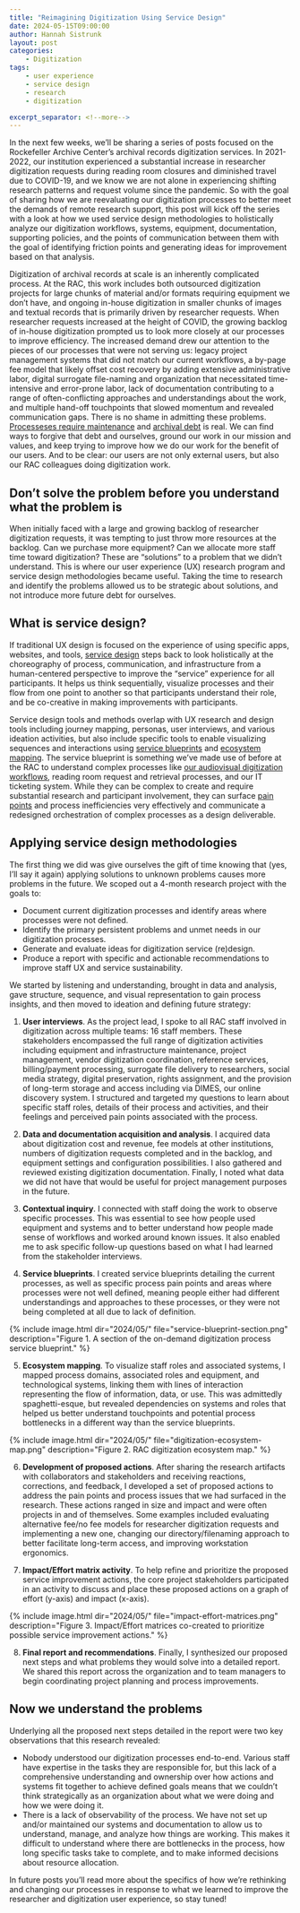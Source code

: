 ```yaml
---
title: "Reimagining Digitization Using Service Design"
date: 2024-05-15T09:00:00
author: Hannah Sistrunk
layout: post
categories:
    - Digitization
tags:
    - user experience
    - service design
    - research
    - digitization

excerpt_separator: <!--more-->
---
```


In the next few weeks, we’ll be sharing a series of posts focused on the Rockefeller Archive Center’s archival records digitization services. In 2021-2022, our institution experienced a substantial increase in researcher digitization requests during reading room closures and diminished travel due to COVID-19, and we know we are not alone in experiencing shifting research patterns and request volume since the pandemic. So with the goal of sharing how we are reevaluating our digitization processes to better meet the demands of remote research support, this post will kick off the series with a look at how we used service design methodologies to holistically analyze our digitization workflows, systems, equipment, documentation, supporting policies, and the points of communication between them with the goal of identifying friction points and generating ideas for improvement based on that analysis.

<!--more-->

Digitization of archival records at scale is an inherently complicated process. At the RAC, this work includes both outsourced digitization projects for large chunks of material and/or formats requiring equipment we don’t have, and ongoing in-house digitization in smaller chunks of images and textual records that is primarily driven by researcher requests. When researcher requests increased at the height of COVID, the growing backlog of in-house digitization prompted us to look more closely at our processes to improve efficiency. The increased demand drew our attention to the pieces of our processes that were not serving us: legacy project management systems that did not match our current workflows, a by-page fee model that likely offset cost recovery by adding extensive administrative labor, digital surrogate file-naming and organization that necessitated time-intensive and error-prone labor, lack of documentation contributing to a range of often-conflicting approaches and understandings about the work, and multiple hand-off touchpoints that slowed momentum and revealed communication gaps. There is no shame in admitting these problems. [Processeses require maintenance](https://blog.rockarch.org/hitting-the-reset-button) and [archival debt](https://elischolar.library.yale.edu/jcas/vol10/iss1/8/) is real. We can find ways to forgive that debt and ourselves, ground our work in our mission and values, and keep trying to improve how we do our work for the benefit of our users.  And to be clear: our users are not only external users, but also our RAC colleagues doing digitization work.


## Don’t solve the problem before you understand what the problem is

When initially faced with a large and growing backlog of researcher digitization requests, it was tempting to just throw more resources at the backlog. Can we purchase more equipment? Can we allocate more staff time toward digitization? These are “solutions” to a problem that we didn’t understand. This is where our user experience (UX) research program and service design methodologies became useful. Taking the time to research and identify the problems allowed us to be strategic about solutions, and not introduce more future debt for ourselves.

## What is service design?

If traditional UX design is focused on the experience of using specific apps, websites, and tools, [service design](https://www.service-design-network.org/about-service-design) steps back to look holistically at the choreography of process, communication, and infrastructure from a human-centered perspective to improve the “service” experience for all participants. It helps us think sequentially, visualize processes and their flow from one point to another so that participants understand their role, and be co-creative in making improvements with participants.

Service design tools and methods overlap with UX research and design tools including journey mapping, personas, user interviews, and various ideation activities, but also include specific tools to enable visualizing sequences and interactions using [service blueprints](https://www.nngroup.com/articles/service-blueprints-definition/) and [ecosystem mapping](https://www.interaction-design.org/literature/topics/ecosystem-maps). The service blueprint is something we’ve made use of before at the RAC to understand complex processes like [our audiovisual digitization workflows](https://blog.rockarch.org/digital-av-infrastructure), reading room request and retrieval processes, and our IT ticketing system. While they can be complex to create and require substantial research and participant involvement, they can surface [pain points](https://www.uxdictionary.io/user-pain-points) and process inefficiencies very effectively and communicate a redesigned orchestration of complex processes as a design deliverable.

## Applying service design methodologies

The first thing we did was give ourselves the gift of time knowing that (yes, I’ll say it again) applying solutions to unknown problems causes more problems in the future. We scoped out a 4-month research project with the goals to:

- Document current digitization processes and identify areas where processes were not defined.
- Identify the primary persistent problems and unmet needs in our digitization processes.
- Generate and evaluate ideas for digitization service (re)design.
- Produce a report with specific and actionable recommendations to improve staff UX and service sustainability.

We started by listening and understanding, brought in data and analysis, gave structure, sequence, and visual representation to gain process insights, and then moved to ideation and defining future strategy:

1. **User interviews**. As the project lead, I spoke to all RAC staff involved in digitization across multiple teams: 16 staff members. These stakeholders encompassed the full range of digitization activities including equipment and infrastructure maintenance, project management, vendor digitization coordination, reference services, billing/payment processing, surrogate file delivery to researchers, social media strategy, digital preservation, rights assignment, and the provision of long-term storage and access including via DIMES, our online discovery system. I structured and targeted my questions to learn about specific staff roles, details of their process and activities, and their feelings and perceived pain points associated with the process.

2. **Data and documentation acquisition and analysis**. I acquired data about digitization cost and revenue, fee models at other institutions, numbers of digitization requests completed and in the backlog, and equipment settings and configuration possibilities. I also gathered and reviewed existing digitization documentation. Finally, I noted what data we did not have that would be useful for project management purposes in the future.

3. **Contextual inquiry**. I connected with staff doing the work to observe specific processes. This was essential to see how people used equipment and systems and to better understand how people made sense of workflows and worked around known issues. It also enabled me to ask specific follow-up questions based on what I had learned from the stakeholder interviews.

4. **Service blueprints**. I created service blueprints detailing the current processes, as well as specific process pain points and areas where processes were not well defined, meaning people either had different understandings and approaches to these processes, or they were not being completed at all due to lack of definition.

{% include image.html dir="2024/05/" file="service-blueprint-section.png" description="Figure 1. A section of the on-demand digitization process service blueprint." %}

5. **Ecosystem mapping**. To visualize staff roles and associated systems, I mapped process domains, associated roles and equipment, and technological systems, linking them with lines of interaction representing the flow of information, data, or use. This was admittedly spaghetti-esque, but revealed dependencies on systems and roles that helped us better understand touchpoints and potential process bottlenecks in a different way than the service blueprints.

{% include image.html dir="2024/05/" file="digitization-ecosystem-map.png" description="Figure 2. RAC digitization ecosystem map." %}

6. **Development of proposed actions**. After sharing the research artifacts with collaborators and stakeholders and receiving reactions, corrections, and feedback, I developed a set of proposed actions to address the pain points and process issues that we had surfaced in the research. These actions ranged in size and impact and were often projects in and of themselves. Some examples included evaluating alternative fee/no fee models for researcher digitization requests and implementing a new one, changing our directory/filenaming approach to better facilitate long-term access, and improving workstation ergonomics.

7. **Impact/Effort matrix activity**. To help refine and prioritize the proposed service improvement actions, the core project stakeholders participated in an activity to discuss and place these proposed actions on a graph of effort (y-axis) and impact (x-axis).

{% include image.html dir="2024/05/" file="impact-effort-matrices.png" description="Figure 3. Impact/Effort matrices co-created to prioritize possible service improvement actions." %}


8. **Final report and recommendations**. Finally, I synthesized our proposed next steps and what problems they would solve into a detailed report. We shared this report across the organization and to team managers to begin coordinating project planning and process improvements.

## Now we understand the problems

Underlying all the proposed next steps detailed in the report were two key observations that this research revealed:

- Nobody understood our digitization processes end-to-end. Various staff have expertise in the tasks they are responsible for, but this lack of a comprehensive understanding and ownership over how actions and systems fit together to achieve defined goals means that we couldn’t think strategically as an organization about what we were doing and how we were doing it.
- There is a lack of observability of the process. We have not set up and/or maintained our systems and documentation to allow us to understand, manage, and analyze how things are working. This makes it difficult to understand where there are bottlenecks in the process, how long specific tasks take to complete, and to make informed decisions about resource allocation.

In future posts you’ll read more about the specifics of how we’re rethinking and changing our processes in response to what we learned to improve the researcher and digitization user experience, so stay tuned!
